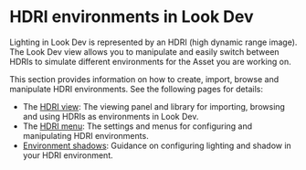 # HDRI environments in Look Dev

Lighting in Look Dev is represented by an HDRI (high dynamic range image). The Look Dev view allows you to manipulate and easily switch between HDRIs to simulate different environments for the Asset you are working on.

This section provides information on how to create, import, browse and manipulate HDRI environments. See the following pages for details:

* The [HDRI view](LookDevHDRIView): The viewing panel and library for importing, browsing and using HDRIs as environments in Look Dev.
* The [HDRI menu](LookDevHDRIMenu): The settings and menus for configuring and manipulating HDRI environments.
* [Environment shadows](LookDevEnvironmentShadow): Guidance on configuring lighting and shadow in your HDRI environment.